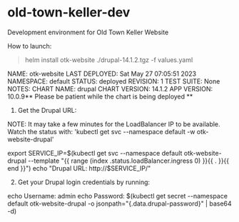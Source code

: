 # old-town-keller-dev
Development environment for Old Town Keller Website

How to launch:

> helm install otk-website ./drupal-14.1.2.tgz -f values.yaml


NAME: otk-website
LAST DEPLOYED: Sat May 27 07:05:51 2023
NAMESPACE: default
STATUS: deployed
REVISION: 1
TEST SUITE: None
NOTES:
CHART NAME: drupal
CHART VERSION: 14.1.2
APP VERSION: 10.0.9** Please be patient while the chart is being deployed **

1. Get the Drupal URL:

  NOTE: It may take a few minutes for the LoadBalancer IP to be available.
        Watch the status with: 'kubectl get svc --namespace default -w otk-website-drupal'

  export SERVICE_IP=$(kubectl get svc --namespace default otk-website-drupal --template "{{ range (index .status.loadBalancer.ingress 0) }}{{ . }}{{ end }}")
  echo "Drupal URL: http://$SERVICE_IP/"

2. Get your Drupal login credentials by running:

  echo Username: admin
  echo Password: $(kubectl get secret --namespace default otk-website-drupal -o jsonpath="{.data.drupal-password}" | base64 -d)